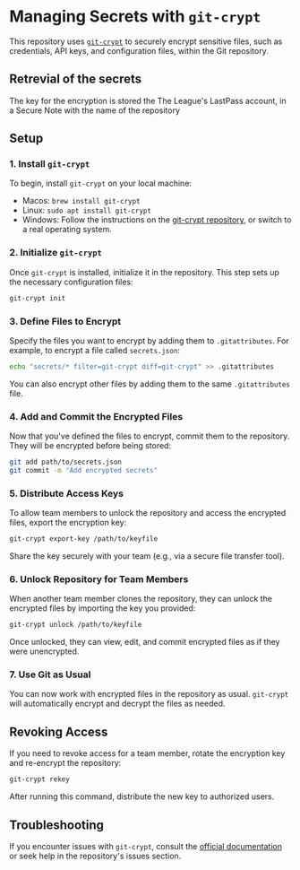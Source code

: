 
# Managing Secrets with `git-crypt`

This repository uses [`git-crypt`](https://github.com/AGWA/git-crypt) to securely encrypt sensitive files, such as credentials, API keys, and configuration files, within the Git repository.


## Retrevial of the secrets

The key for the encryption is stored the The League's LastPass account, in a
Secure Note with the name of the repository

## Setup

### 1. Install `git-crypt`

To begin, install `git-crypt` on your local machine:

* Macos: `brew install git-crypt`
* Linux: `sudo apt install git-crypt`
* Windows: Follow the instructions on the [git-crypt repository](https://github.com/AGWA/git-crypt), or switch to a real operating system. 

### 2. Initialize `git-crypt`

Once `git-crypt` is installed, initialize it in the repository. This step sets up the necessary configuration files:

```bash
git-crypt init
```

### 3. Define Files to Encrypt

Specify the files you want to encrypt by adding them to `.gitattributes`. For example, to encrypt a file called `secrets.json`:

```bash
echo "secrets/* filter=git-crypt diff=git-crypt" >> .gitattributes
```

You can also encrypt other files by adding them to the same `.gitattributes` file.

### 4. Add and Commit the Encrypted Files

Now that you've defined the files to encrypt, commit them to the repository. They will be encrypted before being stored:

```bash
git add path/to/secrets.json
git commit -m "Add encrypted secrets"
```

### 5. Distribute Access Keys

To allow team members to unlock the repository and access the encrypted files, export the encryption key:

```bash
git-crypt export-key /path/to/keyfile
```

Share the key securely with your team (e.g., via a secure file transfer tool).

### 6. Unlock Repository for Team Members

When another team member clones the repository, they can unlock the encrypted files by importing the key you provided:

```bash
git-crypt unlock /path/to/keyfile
```

Once unlocked, they can view, edit, and commit encrypted files as if they were unencrypted.

### 7. Use Git as Usual

You can now work with encrypted files in the repository as usual. `git-crypt` will automatically encrypt and decrypt the files as needed.

## Revoking Access

If you need to revoke access for a team member, rotate the encryption key and re-encrypt the repository:

```bash
git-crypt rekey
```

After running this command, distribute the new key to authorized users.

## Troubleshooting

If you encounter issues with `git-crypt`, consult the [official documentation](https://github.com/AGWA/git-crypt) or seek help in the repository's issues section.
